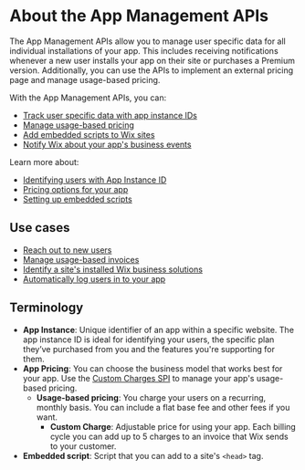 # About the App Management APIs

The App Management APIs allow you to manage user specific data for all individual
installations of your app. This includes receiving notifications whenever a new
user installs your app on their site or purchases a Premium version. Additionally,
you can use the APIs to implement an external pricing page and manage usage-based
pricing.

With the App Management APIs, you can:

+ [Track user specific data with app instance IDs](https://dev.wix.com/docs/rest/api-reference/app-management/apps/app-instance/introduction)
+ [Manage usage-based pricing](https://dev.wix.com/docs/rest/api-reference/app-management/apps/custom-charges-spi/custom-charges-provider-v1/introduction)
+ [Add embedded scripts to Wix sites](https://dev.wix.com/docs/rest/api-reference/app-management/apps/embedded-scripts/introduction)
+ [Notify Wix about your app's business events](https://dev.wix.com/docs/rest/api-reference/app-management/apps/bi-event/introduction)

Learn more about:

+ [Identifying users with App Instance ID](https://dev.wix.com/docs/build-apps/build-your-app/app-instance/identify-users-app-instance)
+ [Pricing options for your app](https://dev.wix.com/docs/build-apps/build-your-app/pricing-plans/set-up-your-app-pricing)
+ [Setting up embedded scripts](https://dev.wix.com/docs/build-apps/developer-tools/extensions/embedded-scripts)
  
## Use cases

+ [Reach out to new users](https://dev.wix.com/docs/rest/api-reference/app-management/apps/app-instance/sample-flows#reach-out-to-new-users)
+ [Manage usage-based invoices](https://dev.wix.com/docs/rest/api-reference/app-management/apps/custom-charges-spi/sample-flows#bill-a-customer)
+ [Identify a site's installed Wix business solutions](https://dev.wix.com/docs/rest/api-reference/app-management/apps/app-instance/sample-flows#identify-a-sites-installed-wix-business-solutions)
+ [Automatically log users in to your app](https://dev.wix.com/docs/rest/api-reference/app-management/apps/app-instance/sample-flows#automatically-log-users-in-to-your-app)

## Terminology

+ __App Instance__: Unique identifier of an app within a specific website. The
  app instance ID is ideal for identifying your users, the specific plan they’ve
  purchased from you and the features you're supporting for them.
+ __App Pricing__: You can choose the business model that works best for your app.
  Use the [Custom Charges SPI](https://dev.wix.com/docs/rest/api-reference/app-management/apps/custom-charges-spi/custom-charges-provider-v1/introduction)
  to manage your app's usage-based pricing.
  + __Usage-based pricing__: You charge your users on a recurring, monthly basis.
    You can include a flat base fee and other fees if you want.
    + __Custom Charge__: Adjustable price for using your app. Each billing cycle
      you can add up to 5 charges to an invoice that Wix sends to your customer.
+ __Embedded script__: Script that you can add to a site's `<head>` tag.